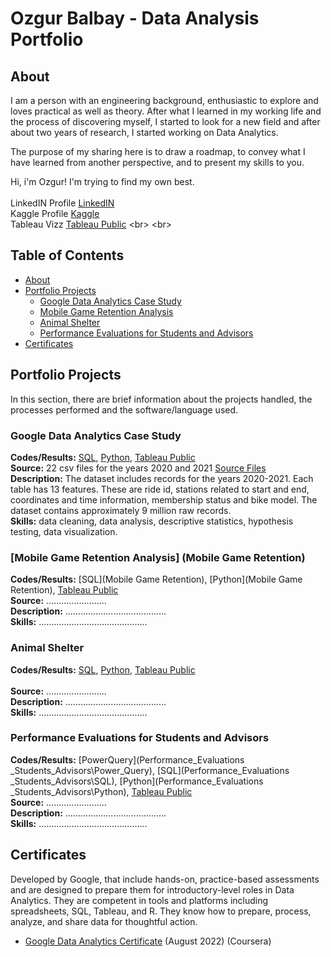 # Ozgur Balbay - Data Analysis Portfolio

## About

I am a person with an engineering background, enthusiastic to explore and loves practical as well as theory. After what I learned in my working life and the process of discovering myself, I started to look for a new field and after about two years of research, I started working on Data Analytics. 

The purpose of my sharing here is to draw a roadmap, to convey what I have learned from another perspective, and to present my skills to you. 

Hi, i'm Ozgur! I'm trying to find my own best.
<br>
<br>
LinkedIN Profile [LinkedIN](https://www.linkedin.com/in/balozgur/)
<br>
Kaggle Profile [Kaggle](https://www.kaggle.com/zgrbalbay/account)    
<br> 
Tableau Vizz [Tableau Public]([https://public.tableau.com/app/profile/balozgur](https://public.tableau.com/app/profile/balozgur)) 
<br>
<br>
## Table of Contents
- [About](#about)
- [Portfolio Projects](#portfolio-projects)
	+ [Google Data Analytics Case Study](#google-data-analytics-case-study)
	+ [Mobile Game Retention Analysis](#mobile-game-retention-analysis)
	+ [Animal Shelter](#animal-shelter)
	+ [Performance Evaluations for Students and Advisors](#performance-evaluations-for-students-and-advisors)
- [Certificates](#certificates)

## Portfolio Projects
In this section, there are brief information about the projects handled, the processes performed and the software/language used.
<br>
### Google Data Analytics Case Study
**Codes/Results:** [SQL](google_data_analytics_case_study\SQL), [Python](google_data_analytics_case_study\python), [Tableau Public](https://public.tableau.com/app/profile/balozgur)<br>
**Source:** 22 csv files for the years 2020 and 2021 [Source Files](https://divvy-tripdata.s3.amazonaws.com/index.html) <br>
**Description:** The dataset includes records for the years 2020-2021. Each table has 13 features. These are ride id, stations related to start and end, coordinates and time information, membership status and bike model. The dataset contains approximately 9 million raw records. <br>
**Skills:** data cleaning, data analysis, descriptive statistics, hypothesis testing, data visualization.

### [Mobile Game Retention Analysis] (Mobile Game Retention)
**Codes/Results:** [SQL](Mobile Game Retention), [Python](Mobile Game Retention), [Tableau Public](https://public.tableau.com/app/profile/balozgur)<br>
**Source:** ........................<br>
**Description:** ........................................<br>
**Skills:** ...........................................

### Animal Shelter
**Codes/Results:** [SQL](animal_shelter\SQL), [Python](animal_shelter\Python), [Tableau Public](https://public.tableau.com/app/profile/balozgur)<br>  
**Source:** ........................<br>
**Description:** ........................................<br>
**Skills:** ...........................................

### Performance Evaluations for Students and Advisors
**Codes/Results:** [PowerQuery](Performance_Evaluations _Students_Advisors\Power_Query), [SQL](Performance_Evaluations _Students_Advisors\SQL), [Python](Performance_Evaluations _Students_Advisors\Python), [Tableau Public](https://public.tableau.com/app/profile/balozgur)<br>
**Source:** ........................<br>
**Description:** ........................................<br>
**Skills:** ...........................................


## Certificates
Developed by Google, that include hands-on, practice-based assessments and are designed to prepare them for introductory-level roles in Data Analytics. They are competent in tools and platforms including spreadsheets, SQL, Tableau, and R. They know how to prepare, process, analyze, and share data for thoughtful action.
- [Google Data Analytics Certificate](https://www.credly.com/badges/3a3def53-31e0-490e-803c-10e089dad83f?source=linked_in_profile) (August 2022) (Coursera)
